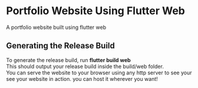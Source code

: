 
# Portfolio Website Using Flutter Web
A portfolio website built using flutter web

## Generating the Release Build
To generate the release build, run <b>flutter build web</b><br>
This should output your release build inside the build/web folder.<br>
You can serve the website to your browser using any http server to see your see your website in action. you can host it wherever you want!


